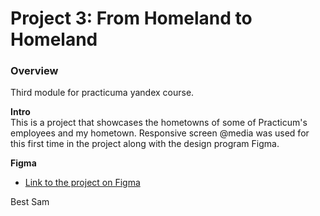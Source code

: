 # Project 3: From Homeland to Homeland
### Overview  
Third module for practicuma yandex course. 
  
**Intro**    
This is a project that showcases the hometowns of some of Practicum's employees and my hometown. Responsive screen @media was used for this first time in the project along with the design program Figma.
  
**Figma**  
  
* [Link to the project on Figma](https://www.figma.com/file/1zCYcflj6BJx5VqOvXU9nb/Sprint-3-From-Homeland-to-Homeland-desktop-mobile?node-id=0%3A1)  

Best
Sam
